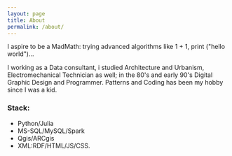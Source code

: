 ```yaml
---
layout: page
title: About
permalink: /about/
---
```


I aspire to be a MadMath: trying advanced algorithms like 1 + 1, print ("hello world")...

I working as a Data consultant, i studied Architecture and Urbanism, Electromechanical Technician as well;
in the 80's and early 90's Digital Graphic Design and Programmer.
Patterns and Coding has been my hobby since I was a kid.

### Stack:
* Python/Julia
* MS-SQL/MySQL/Spark
* Qgis/ARCgis
* XML:RDF/HTML/JS/CSS.
